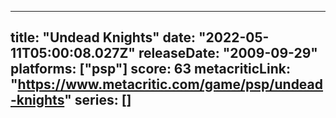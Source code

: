 
---
title: "Undead Knights"
date: "2022-05-11T05:00:08.027Z"
releaseDate: "2009-09-29"
platforms: ["psp"]
score: 63
metacriticLink: "https://www.metacritic.com/game/psp/undead-knights"
series: []
---
